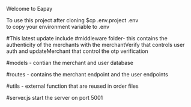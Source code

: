 Welcome to Eapay

To use this project
after cloning 
$cp .env.project .env  
to copy your environment variable to .env 

#This latest update include
#middleware folder- this contains the authenticity of the merchants with the merchantVerify that controls user auth and updateMerchant that control the otp verification

#models - contian the merchant and user database

#routes - contains the merchant endpoint and the user endpoints

#utils - external function that are reused in order files

#server.js start the server on port 5001